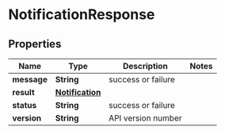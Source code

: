 
# NotificationResponse

## Properties
Name | Type | Description | Notes
------------ | ------------- | ------------- | -------------
**message** | **String** | success or failure | 
**result** | [**Notification**](Notification.md) |  | 
**status** | **String** | success or failure | 
**version** | **String** | API version number | 



